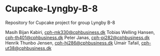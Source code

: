 # Cupcake-Lyngby-B-8
Repository for Cupcake project for group Lyngby B-8

Masih Bijan Kabiri, cph-mk330@cphbusiness.dk
Tobias Welling Hansen, cph-th401@cphbusiness.dk
Peter Janas, cph-pj282@cphbusiness.dk
Henrik Thunbo Jensen, cph-hj286@cphbusiness.dk
Umair Tafail, cph-ut38@cphbusiness.dk
